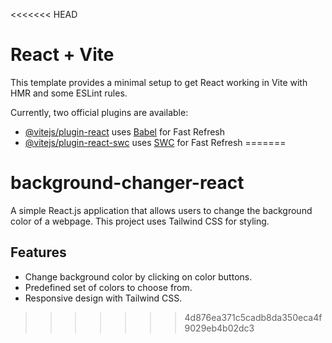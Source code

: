 <<<<<<< HEAD
# React + Vite

This template provides a minimal setup to get React working in Vite with HMR and some ESLint rules.

Currently, two official plugins are available:

- [@vitejs/plugin-react](https://github.com/vitejs/vite-plugin-react/blob/main/packages/plugin-react/README.md) uses [Babel](https://babeljs.io/) for Fast Refresh
- [@vitejs/plugin-react-swc](https://github.com/vitejs/vite-plugin-react-swc) uses [SWC](https://swc.rs/) for Fast Refresh
=======
# background-changer-react

A simple React.js application that allows users to change the background color of a webpage. This project uses Tailwind CSS for styling.

## Features

- Change background color by clicking on color buttons.
- Predefined set of colors to choose from.
- Responsive design with Tailwind CSS.
>>>>>>> 4d876ea371c5cadb8da350eca4f9029eb4b02dc3
